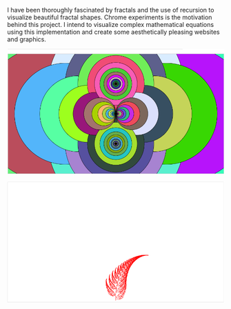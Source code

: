 I have been thoroughly fascinated by fractals and the use of recursion to visualize beautiful fractal shapes. Chrome experiments is the motivation behind this project. I intend to visualize complex mathematical equations using this implementation and create some aesthetically pleasing websites and graphics.

![Alt text](Simple%20circles/screenshot.png?raw=true "Some Psychedelic Circles")

![Alt text](Barnsley%20fern/screenshot.png?raw=true "Barnsley fern")
